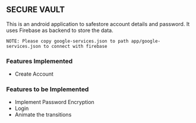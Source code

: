 ## SECURE VAULT

This is an android application to safestore account details and password.
It uses Firebase as backend to store the data.

`NOTE: Please copy google-services.json to path app/google-services.json to connect with firebase`

### Features Implemented
- Create Account

### Features to be Implemented
- Implement Password Encryption
- Login
- Animate the transitions